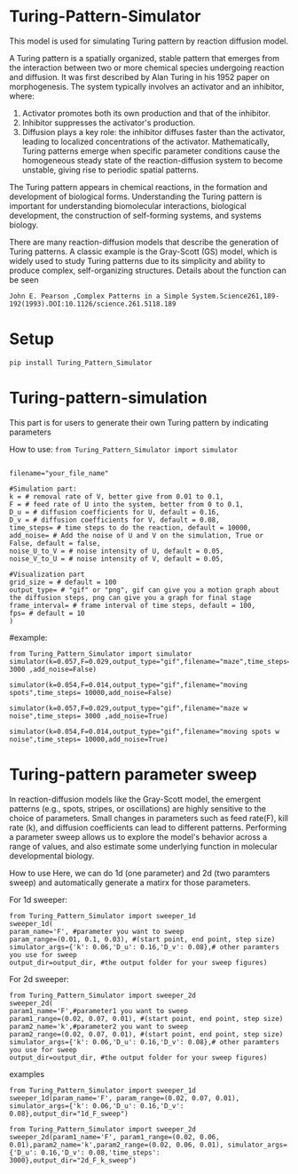 # Turing-Pattern-Simulator
This model is used for simulating Turing pattern by reaction diffusion model.

A Turing pattern is a spatially organized, stable pattern that emerges from the interaction between two or more chemical species undergoing reaction and diffusion. It was first described by Alan Turing in his 1952 paper on morphogenesis. The system typically involves an activator and an inhibitor, where:
1. Activator promotes both its own production and that of the inhibitor.
2. Inhibitor suppresses the activator's production.
3. Diffusion plays a key role: the inhibitor diffuses faster than the activator, leading to localized concentrations of the activator.
Mathematically, Turing patterns emerge when specific parameter conditions cause the homogeneous steady state of the reaction-diffusion system to become unstable, giving rise to periodic spatial patterns.

The Turing pattern appears in chemical reactions, in the formation and development of biological forms. Understanding the Turing pattern is important for understanding biomolecular interactions, biological development, the construction of self-forming systems, and systems biology. 

There are many reaction-diffusion models that describe the generation of Turing patterns. A classic example is the Gray-Scott (GS) model, which is widely used to study Turing patterns due to its simplicity and ability to produce complex, self-organizing structures. Details about the function can be seen

```John E. Pearson ,Complex Patterns in a Simple System.Science261,189-192(1993).DOI:10.1126/science.261.5118.189```


# Setup
```pip install Turing_Pattern_Simulator```

# Turing-pattern-simulation
This part is for users to generate their own Turing pattern by indicating parameters

How to use:
```from Turing_Pattern_Simulator import simulator```
```simulator(

filename="your_file_name"

#Simulation part:
k = # removal rate of V, better give from 0.01 to 0.1,
F = # feed rate of U into the system, better from 0 to 0.1,
D_u = # diffusion coefficients for U, default = 0.16,
D_v = # diffusion coefficients for V, default = 0.08,
time_steps= # time steps to do the reaction, default = 10000,
add_noise= # Add the noise of U and V on the simulation, True or False, default = false,
noise_U_to_V = # noise intensity of U, default = 0.05,
noise_V_to_U = # noise intensity of V, default = 0.05,

#Visualization part
grid_size = # default = 100
output_type= # "gif" or "png", gif can give you a motion graph about the diffusion steps, png can give you a graph for final stage
frame_interval= # frame interval of time steps, default = 100,
fps= # default = 10
)
```
#example:
```
from Turing_Pattern_Simulator import simulator
simulator(k=0.057,F=0.029,output_type="gif",filename="maze",time_steps= 3000 ,add_noise=False)
```

```
simulator(k=0.054,F=0.014,output_type="gif",filename="moving spots",time_steps= 10000,add_noise=False)
```
```
simulator(k=0.057,F=0.029,output_type="gif",filename="maze w noise",time_steps= 3000 ,add_noise=True)

```

```
simulator(k=0.054,F=0.014,output_type="gif",filename="moving spots w noise",time_steps= 10000,add_noise=True)
```

# Turing-pattern parameter sweep
In reaction-diffusion models like the Gray-Scott model, the emergent patterns (e.g., spots, stripes, or oscillations) are highly sensitive to the choice of parameters. Small changes in parameters such as feed rate(F), kill rate (k), and diffusion coefficients can lead to different patterns. Performing a parameter sweep allows us to explore the model's behavior across a range of values, and also estimate some underlying function in molecular developmental biology.

How to use
Here, we can do 1d (one parameter) and 2d (two paramters sweep) and automatically generate a matirx for those parameters.

For 1d sweeper:
```
from Turing_Pattern_Simulator import sweeper_1d
sweeper_1d(
param_name='F', #parameter you want to sweep
param_range=(0.01, 0.1, 0.03), #(start point, end point, step size)
simulator_args={'k': 0.06,'D_u': 0.16,'D_v': 0.08},# other paramters you use for sweep 
output_dir=output_dir, #the output folder for your sweep figures)
```

For 2d sweeper:
```
from Turing_Pattern_Simulator import sweeper_2d
sweeper_2d(
param1_name='F',#parameter1 you want to sweep
param1_range=(0.02, 0.07, 0.01), #(start point, end point, step size)
param2_name='k',#parameter2 you want to sweep
param2_range=(0.02, 0.07, 0.01), #(start point, end point, step size)
simulator_args={'k': 0.06,'D_u': 0.16,'D_v': 0.08},# other paramters you use for sweep 
output_dir=output_dir, #the output folder for your sweep figures)
```

examples
```
from Turing_Pattern_Simulator import sweeper_1d
sweeper_1d(param_name='F', param_range=(0.02, 0.07, 0.01), simulator_args={'k': 0.06,'D_u': 0.16,'D_v': 0.08},output_dir="1d_F_sweep")
```
```
from Turing_Pattern_Simulator import sweeper_2d
sweeper_2d(param1_name='F', param1_range=(0.02, 0.06, 0.01),param2_name='k',param2_range=(0.02, 0.06, 0.01), simulator_args={'D_u': 0.16,'D_v': 0.08,'time_steps': 3000},output_dir="2d_F_k_sweep")

```
